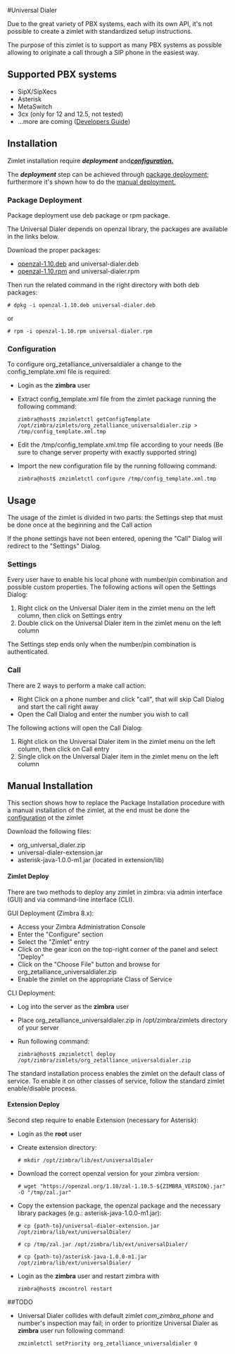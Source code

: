 #Universal Dialer

Due to the great variety of PBX systems, each with its own API, it's not possible to create a zimlet with standardized setup instructions.

The purpose of this zimlet is to support as many PBX systems as possible allowing to originate a call through a SIP phone in the easiest way.

## Supported PBX systems

* SipX/SipXecs
* Asterisk
* MetaSwitch
* 3cx (only for 12 and 12.5, not tested)
* ...more are coming ([Developers Guide](Devel.md))

## Installation

Zimlet installation require **_deployment_** and[**_configuration._**](#configuration-section)

The **_deployment_** step can be achieved through [package deployment](#manual-deploy);
furthermore it's shown how to do the [manual deployment.](#manual-deploy)

### <a name="package-deploy"></a>Package Deployment

Package deployment use deb package or rpm package.

The Universal Dialer depends on openzal library, the packages are available in the links below.

Download the proper packages:

* [openzal-1.10.deb](https://github.com/ZeXtras/OpenZAL/releases/download/1.10.5/openzal-1.10.deb) and universal-dialer.deb
* [openzal-1.10.rpm](https://github.com/ZeXtras/OpenZAL/releases/download/1.10.5/openzal-1.10-5-0.noarch.rpm) and universal-dialer.rpm

Then run the related command in the right directory with both deb packages:

```
# dpkg -i openzal-1.10.deb universal-dialer.deb
```
or

```
# rpm -i openzal-1.10.rpm universal-dialer.rpm
```

### <a name="configuration-section"></a>Configuration

To configure org_zetalliance_universaldialer a change to the config_template.xml file is required:

* Login as the **zimbra** user
* Extract config_template.xml file from the zimlet package running the following command:

    ```
    zimbra@host$ zmzimletctl getConfigTemplate /opt/zimbra/zimlets/org_zetalliance_universaldialer.zip > /tmp/config_template.xml.tmp
    ```
* Edit the /tmp/config_template.xml.tmp file according to your needs (Be sure to change server property with exactly supported string)
* Import the new configuration file by the running following command:

    ```
    zimbra@host$ zmzimletctl configure /tmp/config_template.xml.tmp
    ```

## Usage

The usage of the zimlet is divided in two parts: the Settings step that must be done once at the beginning and the Call action

If the phone settings have not been entered, opening the "Call" Dialog will redirect to the "Settings" Dialog.

### Settings

Every user have to enable his local phone with number/pin combination and possible custom properties.
The following actions will open the Settings Dialog:
1. Right click on the Universal Dialer item in the zimlet menu on the left column, then click on Settings entry
2. Double click on the Universal Dialer item in the zimlet menu on the left column

The Settings step ends only when the number/pin combination is authenticated.

### Call

There are 2 ways to perform a make call action:
* Right Click on a phone number and click "call", that will skip Call Dialog and start the call right away
* Open the Call Dialog and enter the number you wish to call

The following actions will open the Call Dialog:
1. Right click on the Universal Dialer item in the zimlet menu on the left column, then click on Call entry
2. Single click on the Universal Dialer item in the zimlet menu on the left column

## <a name="manual-deploy"></a>Manual Installation

This section shows how to replace the Package Installation procedure with a manual installation of the zimlet,
at the end must be done the [configuration](#configuration-section) ot the zimlet

Download the following files:

* org_universal_dialer.zip
* universal-dialer-extension.jar
* asterisk-java-1.0.0-m1.jar (located in extension/lib)


#### Zimlet Deploy

There are two methods to deploy any zimlet in zimbra:
via admin interface (GUI) and via command-line interface (CLI).

GUI Deployment (Zimbra 8.x):

* Access your Zimbra Administration Console
* Enter the "Configure" section
* Select the "Zimlet" entry
* Click on the gear icon on the top-right corner of the panel and select "Deploy"
* Click on the "Choose File" button and browse for org_zetalliance_universaldialer.zip
* Enable the zimlet on the appropriate Class of Service

CLI Deployment:
* Log into the server as the **zimbra** user
* Place org_zetalliance_universaldialer.zip in /opt/zimbra/zimlets directory of your server
* Run following command:

    ```
    zimbra@host$ zmzimletctl deploy /opt/zimbra/zimlets/org_zetalliance_universaldialer.zip
    ```
The standard installation process enables the zimlet on the default class of service.
To enable it on other classes of service, follow the standard zimlet enable/disable process.

#### Extension Deploy

Second step require to enable Extension (necessary for Asterisk):

 * Login as the **root** user
 * Create extension directory:
 
    ```
    # mkdir /opt/zimbra/lib/ext/universalDialer
    ```
 * Download the correct openzal version for your zimbra version:
 
    ```
    # wget "https://openzal.org/1.10/zal-1.10.5-${ZIMBRA_VERSION}.jar" -O "/tmp/zal.jar"
    ```
 * Copy the extension package, the openzal package and the necessary library packages (e.g.: asterisk-java-1.0.0-m1.jar):
 
    ```
    # cp {path-to}/universal-dialer-extension.jar /opt/zimbra/lib/ext/universalDialer/
    ```
    
    ```
    # cp /tmp/zal.jar /opt/zimbra/lib/ext/universalDialer/
    ```
    
    ```
    # cp {path-to}/asterisk-java-1.0.0-m1.jar /opt/zimbra/lib/ext/universalDialer/
    ```
 * Login as the **zimbra** user and restart zimbra with
 
    ```
    zimbra@host$ zmcontrol restart
    ```

##TODO

* Universal Dialer collides with default zimlet _com_zimbra_phone_ and number's inspection may fail;
in order to prioritize Universal Dialer as **zimbra** user run following command:

    ```
    zmzimletctl setPriority org_zetalliance_universaldialer 0
    ```